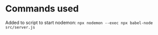 # Commands used 

Added to script to start nodemon:
`npx nodemon --exec npx babel-node src/server.js` 